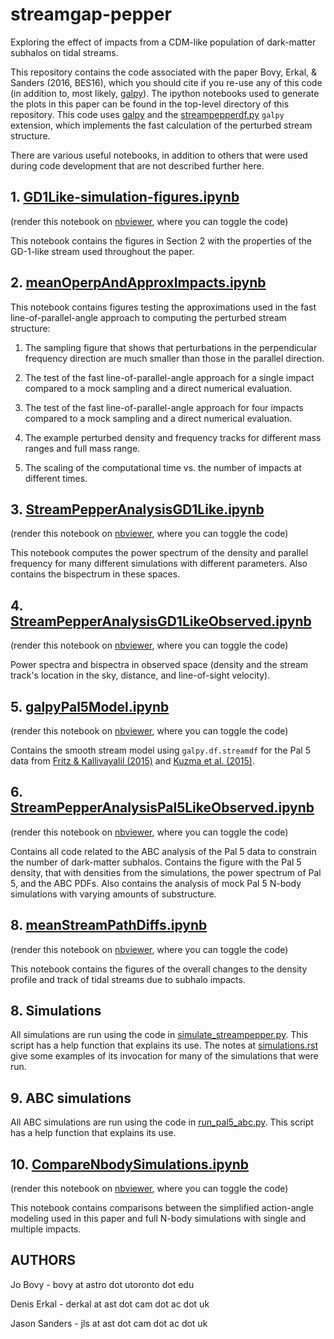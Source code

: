 # streamgap-pepper

Exploring the effect of impacts from a CDM-like population of
dark-matter subhalos on tidal streams.

This repository contains the code associated with the paper Bovy,
Erkal, \& Sanders (2016, BES16), which you should cite if you re-use
any of this code (in addition to, most likely,
[galpy](https://github.com/jobovy/galpy)). The ipython notebooks used
to generate the plots in this paper can be found in the top-level
directory of this repository. This code uses
[galpy](https://github.com/jobovy/galpy) and the
[streampepperdf.py](https://gist.github.com/jobovy/1be0be25b525e5f50ea3)
``galpy`` extension, which implements the fast calculation of the
perturbed stream structure.

There are various useful notebooks, in addition to others that were
used during code development that are not described further here.

## 1. [GD1Like-simulation-figures.ipynb](GD1Like-simulation-figures.ipynb)

(render this notebook on [nbviewer](http://nbviewer.ipython.org/github/jobovy/streamgap-pepper/blob/master/GD1Like-simulation-figures.ipynb), where you can toggle the code)

This notebook contains the figures in Section 2 with the properties of
the GD-1-like stream used throughout the paper.

## 2. [meanOperpAndApproxImpacts.ipynb](meanOperpAndApproxImpacts.ipynb)

This notebook contains figures testing the approximations used in the
fast line-of-parallel-angle approach to computing the perturbed stream
structure:

1. The sampling figure that shows that perturbations  in the perpendicular
frequency direction are much smaller than those in the parallel direction.

2. The test of the fast line-of-parallel-angle approach for a single
impact compared to a mock sampling and a direct numerical evaluation.

3. The test of the fast line-of-parallel-angle approach for four
impacts compared to a mock sampling and a direct numerical evaluation.

4. The example perturbed density and frequency tracks for different
mass ranges and full mass range.

5. The scaling of the computational time vs. the number of impacts at
different times.

## 3. [StreamPepperAnalysisGD1Like.ipynb](StreamPepperAnalysisGD1Like.ipynb)

(render this notebook on [nbviewer](http://nbviewer.ipython.org/github/jobovy/streamgap-pepper/blob/master/StreamPepperAnalysisGD1Like.ipynb), where you can toggle the code)

This notebook computes the power spectrum of the density and parallel
frequency for many different simulations with different
parameters. Also contains the bispectrum in these spaces.

## 4. [StreamPepperAnalysisGD1LikeObserved.ipynb](StreamPepperAnalysisGD1LikeObserved.ipynb)

(render this notebook on [nbviewer](http://nbviewer.ipython.org/github/jobovy/streamgap-pepper/blob/master/StreamPepperAnalysisGD1LikeObserved.ipynb), where you can toggle the code)

Power spectra and bispectra in observed space (density and the stream
track's location in the sky, distance, and line-of-sight velocity).

## 5. [galpyPal5Model.ipynb](galpyPal5Model.ipynb)

(render this notebook on [nbviewer](http://nbviewer.ipython.org/github/jobovy/streamgap-pepper/blob/master/galpyPal5Model.ipynb), where you can toggle the code)

Contains the smooth stream model using ``galpy.df.streamdf`` for the Pal 5 data from [Fritz & Kallivayalil (2015)](http://adsabs.harvard.edu/abs/2015ApJ...811..123F) and [Kuzma et al. (2015)](http://adsabs.harvard.edu/abs/2015MNRAS.446.3297K).

## 6. [StreamPepperAnalysisPal5LikeObserved.ipynb](StreamPepperAnalysisPal5LikeObserved.ipynb)

(render this notebook on [nbviewer](http://nbviewer.ipython.org/github/jobovy/streamgap-pepper/blob/master/StreamPepperAnalysisPal5LikeObserved.ipynb), where you can toggle the code)

Contains all code related to the ABC analysis of the Pal 5 data to
constrain the number of dark-matter subhalos. Contains the figure with
the Pal 5 density, that with densities from the simulations, the power
spectrum of Pal 5, and the ABC PDFs. Also contains the analysis of
mock Pal 5 N-body simulations with varying amounts of substructure.

## 8. [meanStreamPathDiffs.ipynb](meanStreamPathDiffs.ipynb)

(render this notebook on [nbviewer](http://nbviewer.ipython.org/github/jobovy/streamgap-pepper/blob/master/meanStreamPathDiffs.ipynb), where you can toggle the code)

This notebook contains the figures of the overall changes to the
density profile and track of tidal streams due to subhalo impacts.

## 8. Simulations

All simulations are run using the code in
[simulate_streampepper.py](simulate_streampepper.py). This script has
a help function that explains its use. The notes at
[simulations.rst](simulations.rst) give some examples of its
invocation for many of the simulations that were run.

## 9. ABC simulations

All ABC simulations are run using the code in
[run_pal5_abc.py](run_pal5_abc.py). This script has a help function
that explains its use.

## 10. [CompareNbodySimulations.ipynb](CompareNbodySimulations.ipynb)

(render this notebook on [nbviewer](http://nbviewer.ipython.org/github/jobovy/streamgap-pepper/blob/master/CompareNbodySimulations.ipynb), where you can toggle the code)

This notebook contains comparisons between the simplified action-angle
modeling used in this paper and full N-body simulations with single
and multiple impacts.

## AUTHORS

Jo Bovy - bovy at astro dot utoronto dot edu

Denis Erkal - derkal at ast dot cam dot ac dot uk

Jason Sanders - jls at ast dot cam dot ac dot uk